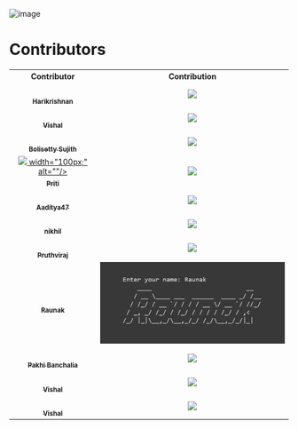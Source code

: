 ![image](https://user-images.githubusercontent.com/92500255/196774744-0801f374-49bf-421b-9d29-90c6636af997.png)


# Contributors

<table align="center">
<tr>
  <th>Contributor</th>
  <th>Contribution</th>
</tr>
<tr>
<td align="center"><a href="https://github.com/hks3333"><img src="https://avatars.githubusercontent.com/u/116485370?s=40&v=4"                   
width="100px;" alt=""/><br /><sub><b>Harikrishnan</b></sub></a><br /></td>
<td align="center"><img src="Screenshot/screenshot_harikrishnan.png"></td>
</tr>
<tr>
<td align="center"><a href="https://github.com/vishalj0501"><img src="https://avatars.githubusercontent.com/u/29042308?s=40&v=4"                   
width="100px;" alt=""/><br /><sub><b>Vishal</b></sub></a><br /></td>
<td align="center"><img src="Screenshot/screenshot_tourpran.png"></td>
</tr>


<tr>
  <td align="center">
    <a href="https://github.com/BolisettySujith">
    <img src="https://avatars.githubusercontent.com/u/73323807?v=4"                   
  width="100px;" alt=""/><br /><sub><b>Bolisetty Sujith</b></sub></a><br /></td>
    <td align="center"><img src="Screenshot/screenshot_sujith.png"></td>
</tr>

<tr>
<td align="center"><a href="https://github.com/priti164/hacktoberfest-2022.git"><img src="https://avatars.githubusercontent.com/u/116486065?v=4">
width="100px;" alt=""/><br /><sub><b>Priti</b></sub></a><br /></td>
<td align="center"><img src="Screenshot/screenshot_priti.png"></td>
</tr>

<tr>
<td align="center"><a href="https://github.com/DeadlockVector"><img src="https://avatars.githubusercontent.com/u/76811055?v=4"                   
width="100px;" alt=""/><br /><sub><b>Aaditya47</b></sub></a><br /></td>
<td align="center"><img src="Screenshot/screenshot_Aaditya47.png"></td>
</tr>

<tr>
<td align="center"><a href="https://github.com/yami6969"><img src="https://avatars.githubusercontent.com/u/116487120?s=40&v=4"                   
width="100px;" alt=""/><br /><sub><b>nikhil</b></sub></a><br /></td>
<td align="center"><img src="Screenshot/screenshot_nikhil.png"></td>
</tr>


<tr>
<td align="center"><a href="https://github.com/pruthvipisal/"><img src="https://avatars.githubusercontent.com/u/111358223?s=96&v=4" width="100px;" alt=""/><br /><sub><b>Pruthviraj</b></sub></a><br /></td>
<td align="center"><img src="Screenshot\screenshot_pruthvi.png"></td>
</tr>

<tr>
<td align="center"><a href="https://github.com/vishalj0501"><img src="https://avatars.githubusercontent.com/u/92500255?s=40&v=4"                   
width="100px;" alt=""/><br /><sub><b>Raunak</b></sub></a><br /></td>
<td align="center"><img src="Screenshot/screenshot_Raunak.png"></td>
</tr>


<tr>
<td align="center"><a href="https://github.com/Pakhi07"><img src="https://avatars.githubusercontent.com/u/92666755?v=4" width="100px;" alt=""/><br /><sub><b>Pakhi Banchalia</b></sub></a><br /></td>
<td align="center"><img src="Screenshot/screenshot_pakhi.png"></td>
</tr>



<tr>
<td align="center"><a href="https://github.com/vishalj0501"><img src="https://avatars.githubusercontent.com/u/92500255?s=40&v=4" width="100px;" alt=""/><br /><sub><b>Vishal</b></sub></a><br /></td>
<td align="center"><img src="Screenshot/screenshot_vishal.png"></td>
</tr>
<tr>
<td align="center"><a href="https://github.com/rishuriya"><img src="https://avatars.githubusercontent.com/u/85174423?v=4"                   
width="100px;" alt=""/><br /><sub><b>Vishal</b></sub></a><br /></td>
<td align="center"><img src="Screenshot/screenshot_rishav.png"></td>
</tr>


</table>
